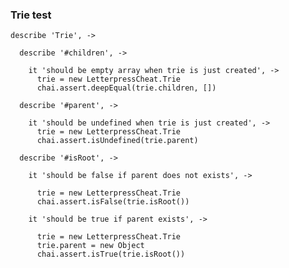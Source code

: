 ### Trie test

    describe 'Trie', ->

      describe '#children', ->

        it 'should be empty array when trie is just created', ->
          trie = new LetterpressCheat.Trie
          chai.assert.deepEqual(trie.children, [])

      describe '#parent', ->

        it 'should be undefined when trie is just created', ->
          trie = new LetterpressCheat.Trie
          chai.assert.isUndefined(trie.parent)

      describe '#isRoot', ->

        it 'should be false if parent does not exists', ->

          trie = new LetterpressCheat.Trie
          chai.assert.isFalse(trie.isRoot())

        it 'should be true if parent exists', ->

          trie = new LetterpressCheat.Trie
          trie.parent = new Object
          chai.assert.isTrue(trie.isRoot())